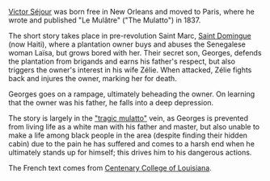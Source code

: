 [Victor Séjour](https://en.wikipedia.org/wiki/Victor_S%C3%A9jour) was born free in New Orleans and moved to Paris, where he wrote and published "Le Mulâtre" ("The Mulatto") in 1837.

The short story takes place in pre-revolution Saint Marc, [Saint Domingue](https://en.wikipedia.org/wiki/Saint_Domingue) (now Haiti), where a plantation owner buys and abuses the Senegalese woman Laïsa, but grows bored with her.  Their secret son, Georges, defends the plantation from brigands and earns his father's respect, but also triggers the owner's interest in his wife Zélie.  When attacked, Zélie fights back and injures the owner, marking her for death.

Georges goes on a rampage, ultimately beheading the owner.  On learning that the owner was his father, he falls into a deep depression.

The story is largely in the ["tragic mulatto"](https://en.wikipedia.org/wiki/Tragic_mulatto) vein, as Georges is prevented from living life as a white man with his father and master, but also unable to make a life among black people in the area (despite finding their hidden cabin) due to the pain he has suffered and comes to a harsh end when he ultimately stands up for himself; this drives him to his dangerous actions.

The French text comes from [Centenary College of Louisiana](http://french.centenary.edu/textes/mulatre.html).

